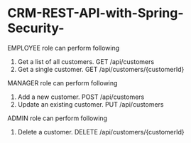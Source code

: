 # CRM-REST-API-with-Spring-Security-

EMPLOYEE role can perform following
1. Get a list of all customers. GET /api/customers
2. Get a single customer. GET /api/customers/{customerId}

MANAGER role can perform following
1. Add a new customer. POST /api/customers
2. Update an existing customer. PUT /api/customers

ADMIN role can perform following
1. Delete a customer. DELETE /api/customers/{customerId}
